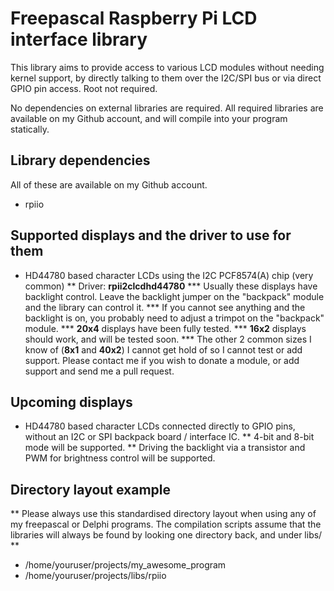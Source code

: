 # Freepascal Raspberry Pi LCD interface library

This library aims to provide access to various LCD modules without needing kernel support, by directly talking to them over the I2C/SPI bus or via direct GPIO pin access. Root not required.

No dependencies on external libraries are required. All required libraries are available on my Github account, and will compile into your program statically.

## Library dependencies

All of these are available on my Github account.

* rpiio

## Supported displays and the driver to use for them

* HD44780 based character LCDs using the I2C PCF8574(A) chip (very common)
** Driver:  __rpii2clcdhd44780__
*** Usually these displays have backlight control. Leave the backlight jumper on the "backpack" module and the library can control it.
*** If you cannot see anything and the backlight is on, you probably need to adjust a trimpot on the "backpack" module.
*** __20x4__ displays have been fully tested.
*** __16x2__ displays should work, and will be tested soon.
*** The other 2 common sizes I know of (__8x1__ and __40x2__) I cannot get hold of so I cannot test or add support. Please contact me if you wish to donate a module, or add support and send me a pull request.

## Upcoming displays

* HD44780 based character LCDs connected directly to GPIO pins, without an I2C or SPI backpack board / interface IC.
** 4-bit and 8-bit mode will be supported.
** Driving the backlight via a transistor and PWM for brightness control will be supported.

## Directory layout example

** Please always use this standardised directory layout when using any of my freepascal or Delphi programs. The compilation scripts assume that the libraries will always be found by looking one directory back, and under libs/<name> **

* /home/youruser/projects/my_awesome_program
* /home/youruser/projects/libs/rpiio

